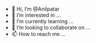 - 👋 Hi, I’m @Anilpatar
- 👀 I’m interested in ...
- 🌱 I’m currently learning ...
- 💞️ I’m looking to collaborate on ...
- 📫 How to reach me ...

<!---
Anilpatar/Anilpatar is a ✨ special ✨ repository because its `README.md` (this file) appears on your GitHub profile.
You can click the Preview link to take a look at your changes.
--->
